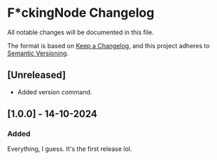 # F*ckingNode Changelog

All notable changes will be documented in this file.

The format is based on [Keep a Changelog](https://keepachangelog.com/en/1.1.0/), and this project adheres to
[Semantic Versioning](https://semver.org/spec/v2.0.0.html).

## [Unreleased] <!-- 1.0.1 -->

- Added version command.

## [1.0.0] - 14-10-2024

### Added

Everything, I guess. It's the first release lol.
